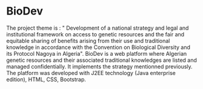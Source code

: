 # BioDev

The project theme is : " Development of a national strategy and legal and institutional framework on access to genetic resources and the fair and equitable sharing of benefits arising from their use and traditional knowledge in accordance with the Convention on Biological Diversity and its Protocol Nagoya in Algeria".
BioDev is a web platform where Algerian genetic resources and their associated traditional knowledges are listed and managed confidentially. It implements the strategy mentionned previously.
The platform was developed with J2EE technology (Java enterprise edition), HTML, CSS, Bootstrap.
